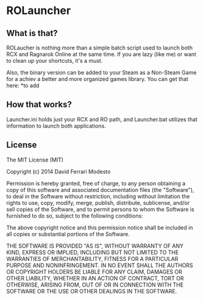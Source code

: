 ROLauncher
==========

What is that?
--------------
ROLaucher is nothing more than a simple batch script used to launch both RCX and Ragnarok Online at the same time.
If you are lazy (like me) or want to clean up your shortcuts, it's a must.

Also, the binary version can be added to your Steam as a Non-Steam Game for a achiev a better and more organized games library.
You can get that here: *to add

How that works?
---------------
Launcher.ini holds just your RCX and RO path, and Launcher.bat utilizes that information to launch both applications.

License
-------

The MIT License (MIT)

Copyright (c) 2014 David Ferrari Modesto

Permission is hereby granted, free of charge, to any person obtaining a copy of this software and associated documentation files (the "Software"), to deal in the Software without restriction, including without limitation the rights to use, copy, modify, merge, publish, distribute, sublicense, and/or sell copies of the Software, and to permit persons to whom the Software is furnished to do so, subject to the following conditions:

The above copyright notice and this permission notice shall be included in all copies or substantial portions of the Software.

THE SOFTWARE IS PROVIDED "AS IS", WITHOUT WARRANTY OF ANY KIND, EXPRESS OR IMPLIED, INCLUDING BUT NOT LIMITED TO THE WARRANTIES OF MERCHANTABILITY, FITNESS FOR A PARTICULAR PURPOSE AND NONINFRINGEMENT. IN NO EVENT SHALL THE AUTHORS OR COPYRIGHT HOLDERS BE LIABLE FOR ANY CLAIM, DAMAGES OR OTHER LIABILITY, WHETHER IN AN ACTION OF CONTRACT, TORT OR OTHERWISE, ARISING FROM, OUT OF OR IN CONNECTION WITH THE SOFTWARE OR THE USE OR OTHER DEALINGS IN THE SOFTWARE.
